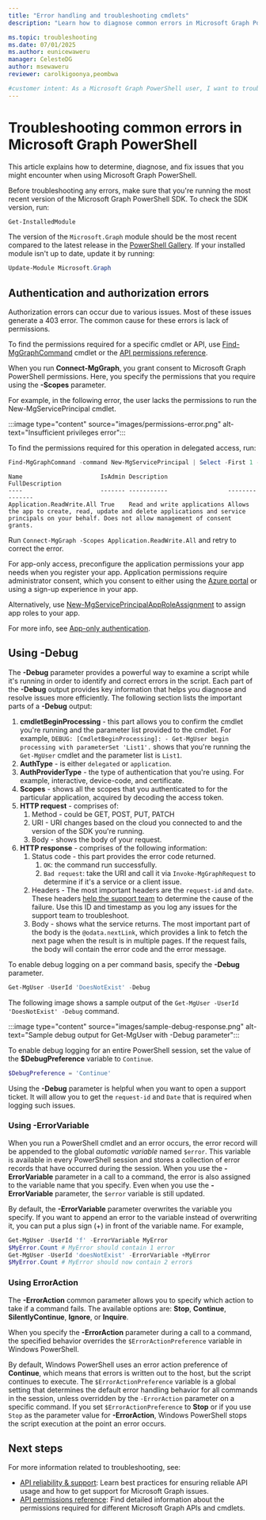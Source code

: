 ```yaml
---
title: "Error handling and troubleshooting cmdlets"
description: "Learn how to diagnose common errors in Microsoft Graph PowerShell"

ms.topic: troubleshooting
ms.date: 07/01/2025
ms.author: eunicewaweru
manager: CelesteDG
author: msewaweru
reviewer: carolkigoonya,peombwa

#customer intent: As a Microsoft Graph PowerShell user, I want to troubleshoot and fix common errors, so that I can ensure the smooth operation of my scripts and commands.
---
```


# Troubleshooting common errors in Microsoft Graph PowerShell

This article explains how to determine, diagnose, and fix issues that you might encounter when using Microsoft Graph PowerShell.

Before troubleshooting any errors, make sure that you're running the most recent version of the Microsoft Graph PowerShell SDK. To check the SDK version, run:

```powershell
Get-InstalledModule
```

The version of the `Microsoft.Graph` module should be the most recent compared to the latest release in the [PowerShell Gallery](https://www.powershellgallery.com/packages/Microsoft.Graph). If your installed module isn't up to date, update it by running:

```powerShell
Update-Module Microsoft.Graph
```

## Authentication and authorization errors

Authorization errors can occur due to various issues. Most of these issues generate a 403 error. The common cause for these errors is lack of permissions.

To find the permissions required for a specific cmdlet or API, use [Find-MgGraphCommand](find-mg-graph-command.md) cmdlet or the [API permissions reference](/graph/permissions-reference).

When you run **Connect-MgGraph**, you grant consent to Microsoft Graph PowerShell permissions. Here, you specify the permissions that you require using the **-Scopes** parameter.

For example, in the following error, the user lacks the permissions to run the New-MgServicePrincipal cmdlet.

:::image type="content" source="images/permissions-error.png" alt-text="Insufficient privileges error":::

To find the permissions required for this operation in delegated access, run:

```powershell
Find-MgGraphCommand -command New-MgServicePrincipal | Select -First 1 -ExpandProperty Permissions
```

```Output
Name                      IsAdmin Description                 FullDescription
----                      ------- -----------                 ---------------
Application.ReadWrite.All True    Read and write applications Allows the app to create, read, update and delete applications and service principals on your behalf. Does not allow management of consent grants.
```

Run `Connect-MgGraph -Scopes Application.ReadWrite.All` and retry to correct the error.

For app-only access, preconfigure the application permissions your app needs when you register your app. Application permissions require administrator consent, which you consent to either using the [Azure portal](/graph/auth-v2-service) or using a sign-up experience in your app.

Alternatively, use [New-MgServicePrincipalAppRoleAssignment](/powershell/module/microsoft.graph.applications/new-mgserviceprincipalapproleassignment) to assign app roles to your app.

For more info, see [App-only authentication](app-only.md).

## Using -Debug

The **-Debug** parameter provides a powerful way to examine a script while it's running in order to identify and correct errors in the script. Each part of the **-Debug** output provides key information that helps you diagnose and resolve issues more efficiently. The following section lists the important parts of a **-Debug** output:

1. **cmdletBeginProcessing** - this part allows you to confirm the cmdlet you're running and the parameter list provided to the cmdlet. For example, `DEBUG: [CmdletBeginProcessing]: - Get-MgUser begin processing with parameterSet 'List1'.` shows that you're running the `Get-MgUser` cmdlet and the parameter list is `List1`.
1. **AuthType** - is either `delegated` or `application`.
1. **AuthProviderType** - the type of authentication that you're using. For example, interactive, device-code, and certificate.
1. **Scopes** - shows all the scopes that you authenticated to for the particular application, acquired by decoding the access token.
1. **HTTP request** - comprises of:
    1. Method - could be GET, POST, PUT, PATCH
    1. URI - URI changes based on the cloud you connected to and the version of the SDK you're running.
    1. Body - shows the body of your request.
1. **HTTP response** - comprises of the following information:
    1. Status code - this part provides the error code returned.
        1. `OK`: the command run successfully.
        1. `Bad request`: take the URI and call it via `Invoke-MgGraphRequest` to determine if it's a service or a client issue.
    1. Headers - The most important headers are the `request-id` and `date`. These headers [help the support team](/graph/best-practices-concept#reliability-and-support) to determine the cause of the failure. Use this ID and timestamp as you log any issues for the support team to troubleshoot.
    1. Body - shows what the service returns. The most important part of the body is the `@odata.nextLink`, which provides a link to fetch the next page when the result is in multiple pages. If the request fails, the body will contain the error code and the error message.

To enable debug logging on a per command basis, specify the **-Debug** parameter.

```powershell
Get-MgUser -UserId 'DoesNotExist' -Debug
```

The following image shows a sample output of the `Get-MgUser -UserId 'DoesNotExist' -Debug` command.

:::image type="content" source="images/sample-debug-response.png" alt-text="Sample debug output for Get-MgUser with -Debug parameter":::

To enable debug logging for an entire PowerShell session, set the value of the **$DebugPreference** variable to `Continue`.

```powershell
$DebugPreference = 'Continue'
```

Using the **-Debug** parameter is helpful when you want to open a support ticket. It will allow you to get the `request-id` and `Date` that is required when logging such issues.

### Using -ErrorVariable

When you run a PowerShell cmdlet and an error occurs, the error record will be appended to the global *automatic variable* named `$error`. This variable is available in every PowerShell session and stores a collection of error records that have occurred during the session. When you use the **-ErrorVariable** parameter in a call to a command, the error is also assigned to the variable name that you specify. Even when you use the **-ErrorVariable** parameter, the `$error` variable is still updated.

By default, the **-ErrorVariable** parameter overwrites the variable you specify. If you want to append an error to the variable instead of overwriting it, you can put a plus sign (+) in front of the variable name. For example,

```powershell
Get-MgUser -UserId 'f' -ErrorVariable MyError
$MyError.Count # MyError should contain 1 error
Get-MgUser -UserId 'doesNotExist' -ErrorVariable +MyError
$MyError.Count # MyError should now contain 2 errors
```

### Using ErrorAction

The **-ErrorAction** common parameter allows you to specify which action to take if a command fails. The available options are: **Stop**, **Continue**, **SilentlyContinue**, **Ignore**, or **Inquire**.

When you specify the **-ErrorAction** parameter during a call to a command, the specified behavior overrides the `$ErrorActionPreference` variable in Windows PowerShell.

By default, Windows PowerShell uses an error action preference of **Continue**, which means that errors is written out to the host, but the script continues to execute. The `$ErrorActionPreference` variable is a global setting that determines the default error handling behavior for all commands in the session, unless overridden by the `-ErrorAction` parameter on a specific command. If you set `$ErrorActionPreference` to **Stop** or if you use `Stop` as the parameter value for **-ErrorAction**, Windows PowerShell stops the script execution at the point an error occurs.

## Next steps

For more information related to troubleshooting, see:

- [API reliability & support](/graph/best-practices-concept#reliability-and-support): Learn best practices for ensuring reliable API usage and how to get support for Microsoft Graph issues.
- [API permissions reference](/graph/permissions-reference): Find detailed information about the permissions required for different Microsoft Graph APIs and cmdlets.
